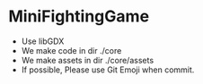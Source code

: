# MiniFightingGame

* Use libGDX
* We make code in dir ./core
* We make assets in dir ./core/assets
* If possible, Please use Git Emoji when commit.
